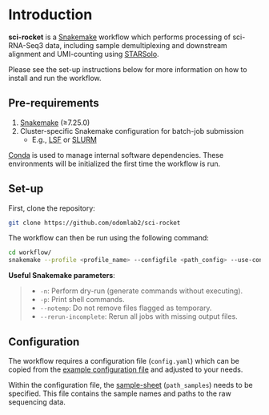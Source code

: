 # Introduction

**sci-rocket** is a [Snakemake](https://snakemake.readthedocs.io/en/stable/) workflow which performs processing of sci-RNA-Seq3 data, including sample demultiplexing and downstream alignment and UMI-counting using [STARSolo](https://github.com/alexdobin/STAR).

Please see the set-up instructions below for more information on how to install and run the workflow.

## Pre-requirements

1. [Snakemake](https://snakemake.readthedocs.io/en/stable/) (≥7.25.0)
2. Cluster-specific Snakemake configuration for batch-job submission
      * E.g., [LSF](https://github.com/Snakemake-Profiles/lsf) or [SLURM](https://github.com/Snakemake-Profiles/slurm)

[Conda](https://docs.conda.io/en/latest/) is used to manage internal software dependencies. These environments will be initialized the first time the workflow is run.

## Set-up

First, clone the repository:

```bash
git clone https://github.com/odomlab2/sci-rocket
```

The workflow can then be run using the following command:

```bash
cd workflow/
snakemake --profile <profile_name> --configfile <path_config> --use-conda
```

**Useful Snakemake parameters**:

> * `-n`: Perform dry-run (generate commands without executing).
> * `-p`: Print shell commands.
> * `--notemp`: Do not remove files flagged as temporary.
> * `--rerun-incomplete`: Rerun all jobs with missing output files.

## Configuration

The workflow requires a configuration file (`config.yaml`) which can be copied from the [example configuration file](https://github.com/odomlab2/sci-rocket/blob/main/workflow/examples/example_config.yaml) and adjusted to your needs.

Within the configuration file, the [sample-sheet](overview_files.md) (`path_samples`) needs to be specified. This file contains the sample names and paths to the raw sequencing data.
